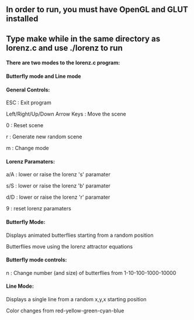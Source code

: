 ## In order to run, you must have OpenGL and GLUT installed

## Type make while in the same directory as lorenz.c and use ./lorenz to run

#### There are two modes to the lorenz.c program:

#### Butterfly mode and Line mode

#### General Controls:

ESC : Exit program

Left/Right/Up/Down Arrow Keys : Move the scene

0 : Reset scene

r : Generate new random scene

m : Change mode

#### Lorenz Paramaters:

a/A : lower or raise the lorenz 's' paramater

s/S : lower or raise the lorenz 'b' paramater

d/D : lower or raise the lorenz 'r' paramater

9 : reset lorenz paramaters

#### Butterfly Mode:

Displays animated butterflies starting from a random position

Butterflies move using the lorenz attractor equations

#### Butterfly mode controls:

n : Change number (and size) of butterflies from 1-10-100-1000-10000

#### Line Mode:

Displays a single line from a random x,y,x starting position

Color changes from red-yellow-green-cyan-blue
